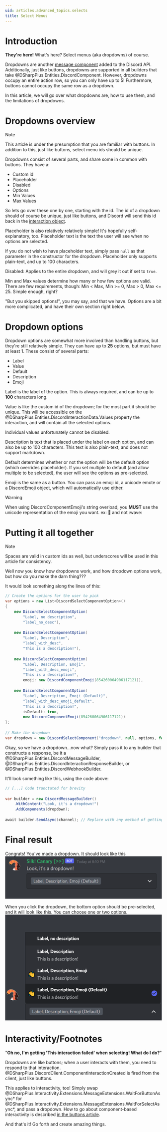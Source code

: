 ```yaml
---
uid: articles.advanced_topics.selects
title: Select Menus
---
```

# Introduction
**They're here!** What's here? Select menus (aka dropdowns) of course.

Dropdowns are another [message component][0] added to the Discord API. Additionally, just like buttons, dropdowns are 
supported in all builders that take @DSharpPlus.Entities.DiscordComponent. However, dropdowns occupy an entire action
row, so you can only have up to 5! Furthermore, buttons cannot occupy the same row as a dropdown.

In this article, we will go over what dropdowns are, how to use them, and the limitations of dropdowns.

# Dropdowns overview
> [!NOTE]
> This article is under the presumption that you are familiar with buttons.
> In addition to this, just like buttons, select menu ids should be unique.

Dropdowns consist of several parts, and share some in common with buttons. They have a:
- Custom id
- Placeholder
- Disabled
- Options
- Min Values
- Max Values

So lets go over these one by one, starting with the id. The id of a dropdown should of course be unique, just like
buttons, and Discord will send this id back in the [interaction object][1].

Placeholder is also relatively relatively simple! It's hopefully self-explanatory, too. Placeholder text is the text the
user will see when no options are selected.

If you do not wish to have placeholder text, simply pass `null` as that parameter in the constructor for the dropdown.
Placeholder only supports plain-text, and up to 100 characters.

Disabled: Applies to the entire dropdown, and will grey it out if set to `true`.

Min and Max values determine how many or how few options are valid. There are few requirements, though: Min < Max, Min
\>= 0, Max > 0, Max <= 25. Simple enough, right?

"But you skipped options!", you may say, and that we have. Options are a bit more complicated, and have their own
section right below.

# Dropdown options
Dropdown options are somewhat more involved than handling buttons, but they're still relatively simple. They can have up
to **25** options, but must have at least 1. These consist of several parts:
- Label
- Value
- Default
- Description
- Emoji

Label is the label of the option. This is always required, and can be up to **100** characters long.

Value is like the custom id of the dropdown; for the most part it should be unique. This will be accessible on the
@DSharpPlus.Entities.DiscordInteractionData.Values property the interaction, and will contain all the selected options.

Individual values unfortunately cannot be disabled.

Description is text that is placed under the label on each option, and can also be up to 100 characters. This text is
also plain-text, and does not support markdown.

Default determines whether or not the option will be the default option (which overrides placeholder). If you set
multiple to default (and allow multiple to be selected), the user will see the options as pre-selected.

Emoji is the same as a button. You can pass an emoji id, a unicode emote or a DiscordEmoji object, which will
automatically use either.

> [!WARNING]
> When using DiscordComponentEmoji's string overload, you **MUST** use the unicode representation of the emoji you want.
> ex: 👋 and not \:wave\:

# Putting it all together
> [!NOTE]
> Spaces are valid in custom ids as well, but underscores will be used in this article for consistency.

Well now you know how dropdowns work, and how dropdown options work, but how do you make the darn thing???

It would look something along the lines of this:
```cs
// Create the options for the user to pick
var options = new List<DiscordSelectComponentOption>()
{
    new DiscordSelectComponentOption(
        "Label, no description",
        "label_no_desc"),

    new DiscordSelectComponentOption(
        "Label, Description",
        "label_with_desc",
        "This is a description!"),

    new DiscordSelectComponentOption(
        "Label, Description, Emoji",
        "label_with_desc_emoji",
        "This is a description!",
        emoji: new DiscordComponentEmoji(854260064906117121)),

    new DiscordSelectComponentOption(
        "Label, Description, Emoji (Default)",
        "label_with_desc_emoji_default",
        "This is a description!",
        isDefault: true,
        new DiscordComponentEmoji(854260064906117121))
};

// Make the dropdown
var dropdown = new DiscordSelectComponent("dropdown", null, options, false, 1, 2);
```
Okay, so we have a dropdown...now what? Simply pass it to any builder that constructs a response, be it a 
@DSharpPlus.Entities.DiscordMessageBuilder, @DSharpPlus.Entities.DiscordInteractionResponseBuilder, or 
@DSharpPlus.Entities.DiscordWebhookBuilder.

It'll look something like this, using the code above:
```cs
// [...] Code trunctated for brevity

var builder = new DiscordMessageBuilder()
    .WithContent("Look, it's a dropdown!")
    .AddComponents(dropdown);

await builder.SendAsync(channel); // Replace with any method of getting a channel. //
```

# Final result

Congrats! You've made a dropdown. It should look like this ![SelectImageOne][2]

When you click the dropdown, the bottom option should be pre-selected, and it will look like this. You can choose one or
two options. ![SelectImageTwo][3]

# Interactivity/Footnotes
"**Oh no, I'm getting 'This interaction failed' when selecting! What do I do?**"

Dropdowns are like buttons; when a user interacts with them, you need to respond to that interaction. 
@DSharpPlus.DiscordClient.ComponentInteractionCreated is fired from the client, just like buttons.

This applies to interactivity, too! Simply swap
@DSharpPlus.Interactivity.Extensions.MessageExtensions.WaitForButtonAsync* for
@DSharpPlus.Interactivity.Extensions.MessageExtensions.WaitForSelectAsync*, and pass a dropdown. How to go about
component-based interactivity is described [in the buttons article][4].

And that's it! Go forth and create amazing things.

<!-- LINKS -->
[0]:  https://discord.dev/interactions/message-components
[1]:  https://discord.dev/interactions/slash-commands#interaction
[2]:  ../../images/advanced_topics_selects_01.png
[3]:  ../../images/advanced_topics_selects_02.png
[4]:  xref:articles.advanced_topics.buttons
